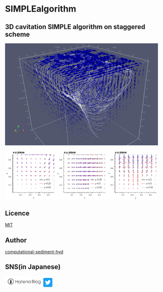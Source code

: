 # SIMPLEalgorithm

## 3D cavitation SIMPLE algorithm on staggered scheme

![demo](/SIMPLE/simple.png)

![demo](/SIMPLE/Screenshot.png)


## Licence

[MIT](/LICENSE)

## Author

[computational-sediment-hyd](https://github.com/computational-sediment-hyd)

## SNS(in Japanese)

<a href="https://computational-sediment-hyd.hatenablog.jp/"><img src="github/logo/hatenablog-logotype.svg" width=25.0%><a href="https://twitter.com/CSHforF"><img src="github/logo/Twitter_Social_Icon_Rounded_Square_Color.svg" width=6%>


